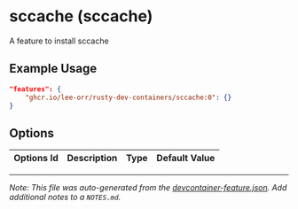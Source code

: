 
# sccache (sccache)

A feature to install sccache

## Example Usage

```json
"features": {
    "ghcr.io/lee-orr/rusty-dev-containers/sccache:0": {}
}
```

## Options

| Options Id | Description | Type | Default Value |
|-----|-----|-----|-----|




---

_Note: This file was auto-generated from the [devcontainer-feature.json](https://github.com/lee-orr/rusty-dev-containers/blob/main/src/sccache/devcontainer-feature.json).  Add additional notes to a `NOTES.md`._
